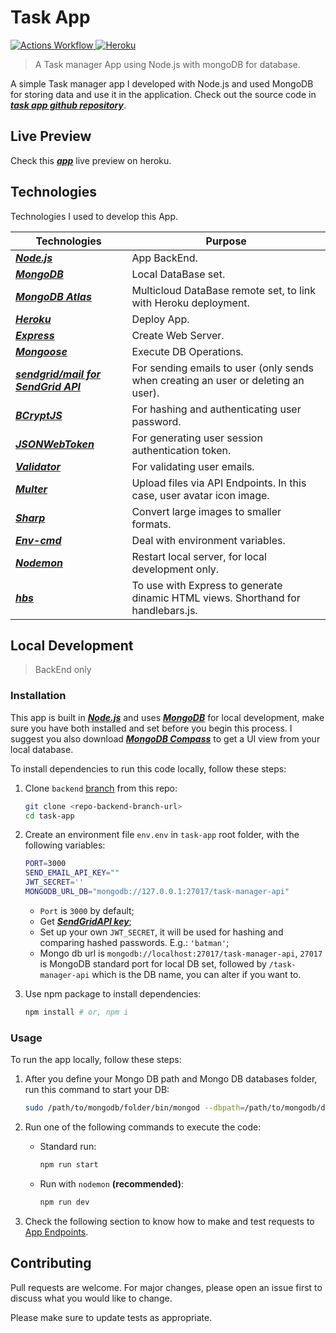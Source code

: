# Task App

<p align="left">
  <a href="https://github.com/joaohb07/task-app/actions/workflows/heroku-deploy.yml">
    <img alt="Actions Workflow" src="https://github.com/joaohb07/task-app/actions/workflows/heroku-deploy.yml/badge.svg"/>
  </a>
  <a href="https://botelho-web-task-app.herokuapp.com/">
    <img alt="Heroku" src="https://pyheroku-badge.herokuapp.com/?app=botelho-web-task-app&style=plastic" />
  </a>

</p>

> A Task manager App using Node.js with mongoDB for database.

A simple Task manager app I developed with Node.js and used MongoDB for storing data and use it in the application. Check out the source code in [***task app github repository***](https://github.com/joaohb07/task-app/).

## Live Preview

Check this [***app***](https://botelho-web-task-app.herokuapp.com/) live preview on heroku.

## Technologies

Technologies I used to develop this App.

|Technologies|Purpose|
|---|---|
|[***Node.js***](https://nodejs.org/)|App BackEnd.|
|[***MongoDB***](https://www.mongodb.com/)|Local DataBase set.|
|[***MongoDB Atlas***](https://www.mongodb.com/atlas/database)|Multicloud DataBase remote set, to link with Heroku deployment.|
|[***Heroku***](heroku.com)|Deploy App.|
|[***Express***](https://expressjs.com/)|Create Web Server.|
|[***Mongoose***](https://mongoosejs.com/)|Execute DB Operations.|
|[***sendgrid/mail for SendGrid API***](https://sendgrid.com/solutions/email-api/)|For sending emails to user (only sends when creating an user or deleting an user).|
|[***BCryptJS***](https://www.npmjs.com/package/bcryptjs)|For hashing and authenticating user password.|
|[***JSONWebToken***](https://www.npmjs.com/package/jsonwebtoken)|For generating user session authentication token.|
|[***Validator***](https://www.npmjs.com/package/validator)|For validating user emails.|
|[***Multer***](https://www.npmjs.com/package/multer)|Upload files via API Endpoints. In this case, user avatar icon image.|
|[***Sharp***](https://www.npmjs.com/package/sharp)|Convert large images to smaller formats.|
|[***Env-cmd***](https://www.npmjs.com/package/env-cmd)|Deal with environment variables.|
|[***Nodemon***](https://www.npmjs.com/package/nodemon)|Restart local server, for local development only.|
|[***hbs***](https://www.npmjs.com/package/hbs)|To use with Express to generate dinamic HTML views. Shorthand for handlebars.js.|

## Local Development

> BackEnd only

### Installation

This app is built in [***Node.js***](https://nodejs.org/en/) and uses [***MongoDB***](https://www.mongodb.com/try/download/community) for local development, make sure you have both installed and set before you begin this process. I suggest you also download [***MongoDB Compass***](https://www.mongodb.com/try/download/shell) to get a UI view from your local database.

To install dependencies to run this code locally, follow these steps:

1. Clone `backend` [branch](https://github.com/joaohb07/task-app/tree/backend) from this repo:

    ```bash
    git clone <repo-backend-branch-url>
    cd task-app
    ```

2. Create an environment file `env.env` in `task-app` root folder, with the following variables:

    ```bash
    PORT=3000
    SEND_EMAIL_API_KEY=""
    JWT_SECRET=''
    MONGODB_URL_DB="mongodb://127.0.0.1:27017/task-manager-api"
    ```

    - `Port` is `3000` by default;
    - Get [***SendGridAPI key***](https://sendgrid.com/solutions/email-api/);
    - Set up your own `JWT_SECRET`, it will be used for hashing and comparing hashed passwords. E.g.: `'batman'`;
    - Mongo db url is `mongodb://localhost:27017/task-manager-api`, `27017` is MongoDB standard port for local DB set, followed by `/task-manager-api` which is the DB name, you can alter if you want to.

3. Use npm package to install dependencies:

    ```bash
    npm install # or, npm i
    ```

### Usage

To run the app locally, follow these steps:

1. After you define your Mongo DB path and Mongo DB databases folder, run this command to start your DB:

    ```bash
    sudo /path/to/mongodb/folder/bin/mongod --dbpath=/path/to/mongodb/database/folder
    ```

2. Run one of the following commands to execute the code:

    - Standard run:

        ```bash
        npm run start
        ```

    - Run with `nodemon` **(recommended)**:

        ```bash
        npm run dev
        ```

3. Check the following section to know how to make and test requests to [App Endpoints](./task_app_endpoints.md).

## Contributing

Pull requests are welcome. For major changes, please open an issue first to discuss what you would like to change.

Please make sure to update tests as appropriate.
